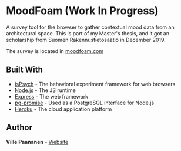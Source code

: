# MoodFoam (Work In Progress)

A survey tool for the browser to gather  contextual mood data from an architectural space. This is part of my Master's thesis, and it got an scholarship from Suomen Rakennustietosäätiö in December 2019. 

The survey is located in [moodfoam.com](https://moodfoam.com)

## Built With

* [jsPsych](https://www.jspsych.org/) - The behavioral experiment framework for web browsers
* [Node.js](https://nodejs.org/en/) - The JS runtime
* [Express](https://expressjs.com/) - The web framework
* [pg-promise](https://github.com/vitaly-t/pg-promise) - Used as a PostgreSQL interface for Node.js
* [Heroku](https://dashboard.heroku.com/) - The cloud application platform


## Author

**Ville Paananen** - [Website](https://villepaananen.com)





